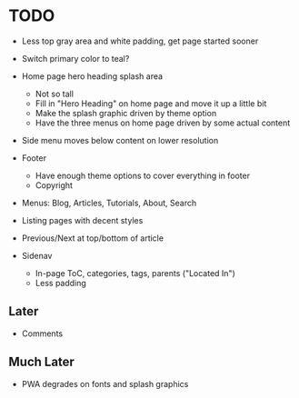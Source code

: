 # TODO 

- Less top gray area and white padding, get page started sooner

- Switch primary color to teal?

- Home page hero heading splash area

    * Not so tall
    * Fill in "Hero Heading" on home page and move it up a little bit
    * Make the splash graphic driven by theme option
    * Have the three menus on home page driven by some actual content

- Side menu moves below content on lower resolution

- Footer
  * Have enough theme options to cover everything in footer
  * Copyright

- Menus: Blog, Articles, Tutorials, About, Search

- Listing pages with decent styles

- Previous/Next at top/bottom of article

- Sidenav
  * In-page ToC, categories, tags, parents ("Located In")
  * Less padding

## Later

- Comments

## Much Later

- PWA degrades on fonts and splash graphics
